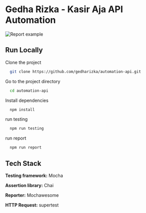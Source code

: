 
# Gedha Rizka - Kasir Aja API Automation


![Report example](https://file.notion.so/f/f/80b5d8e9-09e1-4725-ba60-213f5972856d/747bf93f-5d66-4964-a368-7f5ee4b28bf8/Screenshot_2023-10-09_223420.png?id=65808e80-461a-4869-b0d1-bc9cb5219b7a&table=block&spaceId=80b5d8e9-09e1-4725-ba60-213f5972856d&expirationTimestamp=1696953600000&signature=tEyMUPnzkrBb-QzM-jYuKluXO_fIeCfrifK_7PZ4tQY&downloadName=Screenshot+2023-10-09+223420.png)


## Run Locally

Clone the project

```bash
  git clone https://github.com/gedharizka/automation-api.git
```

Go to the project directory

```bash
  cd automation-api
```

Install dependencies

```bash
  npm install
```

run testing

```bash
  npm run testing
```
run report

```bash
  npm run report
```


## Tech Stack

**Testing framework:** Mocha

**Assertion library:** Chai

**Reporter:** Mochawesome

**HTTP Request:** supertest






